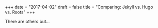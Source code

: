 +++
date = "2017-04-02"
draft = false
title = "Comparing: Jekyll vs. Hugo vs. Roots"
+++

There are others but...
